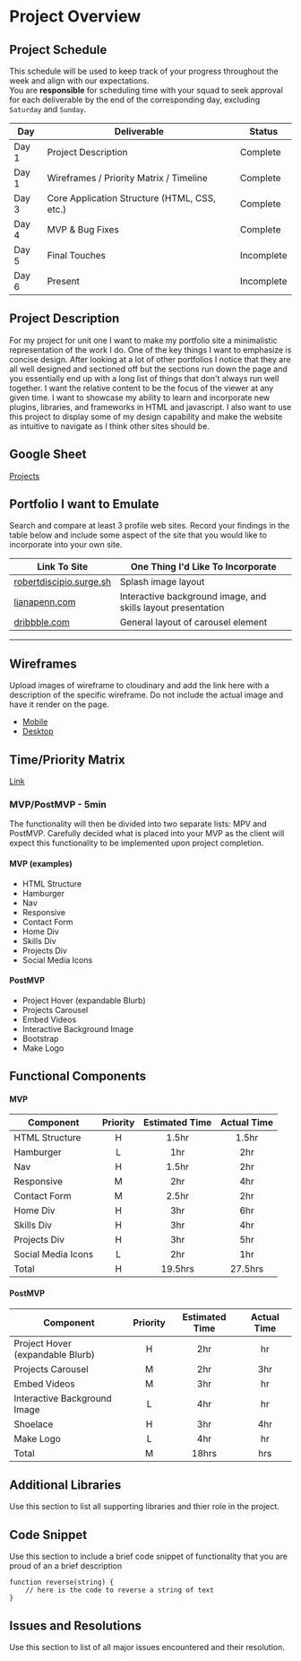 # Project Overview

## Project Schedule

This schedule will be used to keep track of your progress throughout the week and align with our expectations.  
You are **responsible** for scheduling time with your squad to seek approval for each deliverable by the end of the corresponding day, excluding `Saturday` and `Sunday`.

|  Day | Deliverable | Status
|---|---| ---|
|Day 1| Project Description | Complete
|Day 1| Wireframes / Priority Matrix / Timeline | Complete
|Day 3| Core Application Structure (HTML, CSS, etc.) | Complete
|Day 4| MVP & Bug Fixes | Complete
|Day 5| Final Touches | Incomplete
|Day 6| Present | Incomplete

## Project Description

For my project for unit one I want to make my portfolio site a minimalistic representation of the work I do. One of the key things I want to emphasize is concise design. After looking at a lot of  other portfolios I notice that they are all well designed and sectioned off but the sections run down the page and you essentially end up with a long list of things that don't always run well together. I want the relative content to be the focus of the viewer at any given time. I want to showcase my ability to learn and incorporate new plugins, libraries, and frameworks in HTML and javascript. I also want to use this project to display some of my design capability and make the website as intuitive to navigate as I think other sites should be.

## Google Sheet


[Projects](https://docs.google.com/spreadsheets/d/1DkknLv1ELt5dx7KR4AbO1W1O-aIsQrI53AaXJ9KUTXI/edit#gid=0) 

## Portfolio I want to Emulate

Search and compare at least 3 profile web sites.  Record your findings in the table below and include some aspect of the site that you would like to incorporate into your own site.

Link To Site  | One Thing I'd Like To Incorporate | 
| ------------- | ------------- |
| [robertdiscipio.surge.sh](http://robertdiscipio.surge.sh/) | Splash image layout
|[lianapenn.com](https://www.lianapenn.com/) | Interactive background image, and skills layout presentation |
| [dribbble.com](https://dribbble.com/shots/5048198/attachments/5048198-Web-slider-interaction?mode=media) |  General layout of carousel element
---
## Wireframes

Upload images of wireframe to cloudinary and add the link here with a description of the specific wireframe. Do not include the actual image and have it render on the page. 

- [Mobile](https://imgur.com/a/swFvx3S)
- [Desktop](https://imgur.com/a/bk62V0M)


## Time/Priority Matrix

[Link](https://imgur.com/t1s9O2z)


### MVP/PostMVP - 5min

The functionality will then be divided into two separate lists: MPV and PostMVP.  Carefully decided what is placed into your MVP as the client will expect this functionality to be implemented upon project completion.  

#### MVP (examples)

- HTML Structure
- Hamburger 
- Nav
- Responsive
- Contact Form
- Home Div
- Skills Div
- Projects Div
- Social Media Icons

#### PostMVP 

- Project Hover (expandable Blurb)
- Projects Carousel
- Embed Videos
- Interactive Background Image
- Bootstrap
- Make Logo

## Functional Components



#### MVP

| Component | Priority | Estimated Time | Actual Time |
| --- | :---: |  :---: | :---: |
| HTML Structure | H | 1.5hr | 1.5hr | 
| Hamburger | L | 1hr | 2hr |
| Nav | H | 1.5hr | 2hr |
| Responsive | M | 2hr | 4hr |  
| Contact Form | M | 2.5hr|  2hr | 
| Home Div| H | 3hr | 6hr|
| Skills Div | H | 3hr |  4hr | 
| Projects Div | H | 3hr | 5hr |
| Social Media Icons | L | 2hr |  1hr |
| Total | H | 19.5hrs| 27.5hrs |

#### PostMVP

| Component | Priority | Estimated Time | Actual Time |
| --- | :---: |  :---: | :---: | 
| Project Hover (expandable Blurb) | H | 2hr | hr |
| Projects Carousel | M | 2hr | 3hr |
| Embed Videos | M | 3hr | hr |
| Interactive Background Image | L | 4hr | hr |
| Shoelace | H | 3hr | 4hr |
| Make Logo | L | 4hr | hr |
| Total | M | 18hrs| hrs |

## Additional Libraries

 Use this section to list all supporting libraries and thier role in the project. 

## Code Snippet

Use this section to include a brief code snippet of functionality that you are proud of an a brief description  
```
function reverse(string) {
	// here is the code to reverse a string of text
}
```

## Issues and Resolutions

 Use this section to list of all major issues encountered and their resolution.